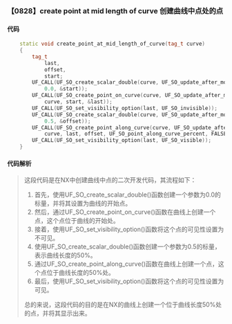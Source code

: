 ### 【0828】create point at mid length of curve 创建曲线中点处的点

#### 代码

```cpp
    static void create_point_at_mid_length_of_curve(tag_t curve)  
    {  
        tag_t  
            last,  
            offset,  
            start;  
        UF_CALL(UF_SO_create_scalar_double(curve, UF_SO_update_after_modeling,  
            0.0, &start));  
        UF_CALL(UF_SO_create_point_on_curve(curve, UF_SO_update_after_modeling,  
            curve, start, &last));  
        UF_CALL(UF_SO_set_visibility_option(last, UF_SO_invisible));  
        UF_CALL(UF_SO_create_scalar_double(curve, UF_SO_update_after_modeling,  
            0.5, &offset));  
        UF_CALL(UF_SO_create_point_along_curve(curve, UF_SO_update_after_modeling,  
            curve, last, offset, UF_SO_point_along_curve_percent, FALSE, &last));  
        UF_CALL(UF_SO_set_visibility_option(last, UF_SO_visible));  
    }

```

#### 代码解析

> 这段代码是在NX中创建曲线中点的二次开发代码，其流程如下：
>
> 1. 首先，使用UF_SO_create_scalar_double()函数创建一个参数为0.0的标量，并将其设置为曲线的开始点。
> 2. 然后，通过UF_SO_create_point_on_curve()函数在曲线上创建一个点，这个点位于曲线的开始处。
> 3. 接着，使用UF_SO_set_visibility_option()函数将这个点的可见性设置为不可见。
> 4. 使用UF_SO_create_scalar_double()函数创建一个参数为0.5的标量，表示曲线长度的50%。
> 5. 通过UF_SO_create_point_along_curve()函数在曲线上创建一个点，这个点位于曲线长度的50%处。
> 6. 最后，使用UF_SO_set_visibility_option()函数将这个点的可见性设置为可见。
>
> 总的来说，这段代码的目的是在NX的曲线上创建一个位于曲线长度50%处的点，并将其显示出来。
>
